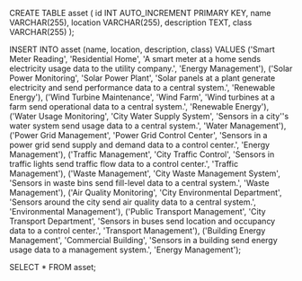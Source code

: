 CREATE TABLE asset (
    id INT AUTO_INCREMENT PRIMARY KEY,
    name VARCHAR(255),
    location VARCHAR(255),
    description TEXT,
    class VARCHAR(255)
);

INSERT INTO asset (name, location, description, class) VALUES
('Smart Meter Reading', 'Residential Home', 'A smart meter at a home sends electricity usage data to the utility company.', 'Energy Management'),
('Solar Power Monitoring', 'Solar Power Plant', 'Solar panels at a plant generate electricity and send performance data to a central system.', 'Renewable Energy'),
('Wind Turbine Maintenance', 'Wind Farm', 'Wind turbines at a farm send operational data to a central system.', 'Renewable Energy'),
('Water Usage Monitoring', 'City Water Supply System', 'Sensors in a city''s water system send usage data to a central system.', 'Water Management'),
('Power Grid Management', 'Power Grid Control Center', 'Sensors in a power grid send supply and demand data to a control center.', 'Energy Management'),
('Traffic Management', 'City Traffic Control', 'Sensors in traffic lights send traffic flow data to a control center.', 'Traffic Management'),
('Waste Management', 'City Waste Management System', 'Sensors in waste bins send fill-level data to a central system.', 'Waste Management'),
('Air Quality Monitoring', 'City Environmental Department', 'Sensors around the city send air quality data to a central system.', 'Environmental Management'),
('Public Transport Management', 'City Transport Department', 'Sensors in buses send location and occupancy data to a control center.', 'Transport Management'),
('Building Energy Management', 'Commercial Building', 'Sensors in a building send energy usage data to a management system.', 'Energy Management');

SELECT * FROM asset;